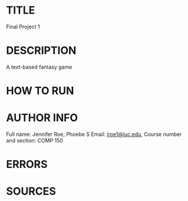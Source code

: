 # TITLE
 Final Project 1

# DESCRIPTION
A text-based fantasy game

# HOW TO RUN 


# AUTHOR INFO
 Full name: Jennifer Roe, Phoebe S
 Email: jroe1@luc.edu, 
 Course number and section: COMP 150

# ERRORS 


# SOURCES

